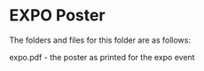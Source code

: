 # EXPO Poster

The folders and files for this folder are as follows:

expo.pdf - the poster as printed for the expo event
